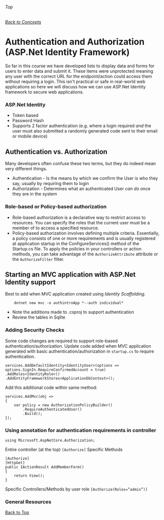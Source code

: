 ###### Top
###### [Back to Concepts](./README.md)
# Authentication and Authorization (ASP.Net Identity Framework)
So far in this course we have developed lists to display data and forms for users to enter data and submit it. These items were unprotected meaning any user with the correct URL for the endpoint/action could access them without requiring a login. This isn't practical or safe in real-world web applications so here we will discuss how we can use ASP.Net Identity framework to secure web applications.

### ASP.Net Identity
- Token based
- Password Hash
- Supports 2 factor authentication (e.g. where a login required *and* the user must also submitted a randomly generated code sent to their email or mobile device)

## Authentication vs. Authorization
Many developers often confuse these two terms, but they do indeed mean very different things.
- Authentication - Is the means by which we confirm the User is who they say, usually by requiring them to login
- Authorization - Determines what an authenticated User *can do* once they are in the system

### Role-based or Policy-based authorization 
- Role-based authorization is a declarative way to restrict access to resources. You can specify the roles that the current user must be a member of to access a specified resource.
- Policy-based authorization involves defining multiple criteria. Essentially, a policy consists of one or more requirements and is usually registered at application startup in the ConfigureServices() method of the Startup.cs file. To apply the policies in your controllers or action methods, you can take advantage of the `AuthorizeAttribute` attribute or the `AuthorizeFilter` filter.

## Starting an MVC application with ASP.Net Identity support
Best to add when MVC application created using *Identity Scaffolding*.
```
	dotnet new mvc -o authintroApp *--auth individual*
```

- Note the additions made to .csproj to support authentication
- Review the tables in Sqlite


### Adding Security Checks

Some code changes are required to support role-based authentication/authorization. Update code added when MVC application generated with basic authentication/authorization in `startup.cs` to require authentication.

```
services.AddDefaultIdentity<IdentityUser>(options => options.SignIn.RequireConfirmedAccount = true)
.AddRoles<IdentityRole>()
.AddEntityFrameworkStores<ApplicationDbContext>();
```

Add this additional code within same method:
```
services.AddMvc(obj =>
{
	var policy = new AuthorizationPolicyBuilder()
		.RequireAuthenticatedUser()
		.Build();
});
```
### Using annotation for authentication requirements in controller
```
using Microsoft.AspNetCore.Authorization;
```
Entire controller (at the top)
```[Authorize]```
Specific Methods
```
[Authorize]
[HttpGet]
public IActionResult AddMemberForm()
{
	return View();
}
```
Specific Controllers/Methods by user role
```[Authorize(Roles=”admin”)]```


### General Resources 


[Back to Top](#Top)
